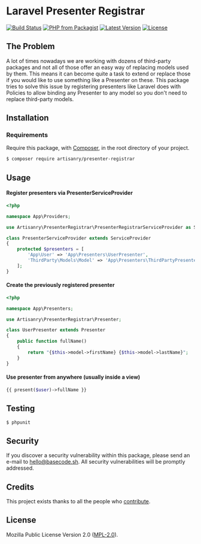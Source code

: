 # Laravel Presenter Registrar

[![Build Status](https://img.shields.io/travis/artisanry/Presenter-Registrar/master.svg?style=flat-square)](https://travis-ci.org/artisanry/Presenter-Registrar)
[![PHP from Packagist](https://img.shields.io/packagist/php-v/artisanry/presenter-registrar.svg?style=flat-square)]()
[![Latest Version](https://img.shields.io/github/release/artisanry/Presenter-Registrar.svg?style=flat-square)](https://github.com/artisanry/Presenter-Registrar/releases)
[![License](https://img.shields.io/packagist/l/artisanry/Presenter-Registrar.svg?style=flat-square)](https://packagist.org/packages/artisanry/Presenter-Registrar)

## The Problem

A lot of times nowadays we are working with dozens of third-party packages and not all of those offer an easy way of replacing models used by them. This means it can become quite a task to extend or replace those if you would like to use something like a Presenter on these. This package tries to solve this issue by registering presenters like Laravel does with Policies to allow binding any Presenter to any model so you don't need to replace third-party models.

## Installation

### Requirements

Require this package, with [Composer](https://getcomposer.org/), in the root directory of your project.

``` bash
$ composer require artisanry/presenter-registrar
```

## Usage

#### Register presenters via PresenterServiceProvider

```php
<?php

namespace App\Providers;

use Artisanry\PresenterRegistrar\PresenterRegistrarServiceProvider as ServiceProvider;

class PresenterServiceProvider extends ServiceProvider
{
    protected $presenters = [
        'App\User' => 'App\Presenters\UserPresenter',
        'ThirdParty\Models\Model' => 'App\Presenters\ThirdPartyPresenter',
    ];
}
```

#### Create the previously registered presenter
```php
<?php

namespace App\Presenters;

use Artisanry\PresenterRegistrar\Presenter;

class UserPresenter extends Presenter
{
    public function fullName()
    {
        return "{$this->model->firstName} {$this->model->lastName}";
    }
}
```

#### Use presenter from anywhere **(usually inside a view)**

``` php
{{ present($user)->fullName }}
```

## Testing

``` bash
$ phpunit
```

## Security

If you discover a security vulnerability within this package, please send an e-mail to hello@basecode.sh. All security vulnerabilities will be promptly addressed.

## Credits

This project exists thanks to all the people who [contribute](../../contributors).

## License

Mozilla Public License Version 2.0 ([MPL-2.0](./LICENSE)).
